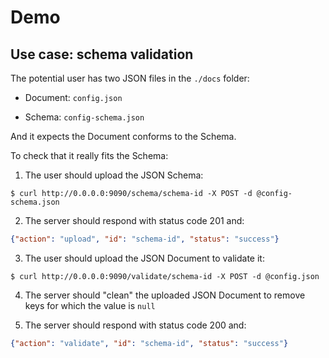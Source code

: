# Demo

## Use case: schema validation
The potential user has two JSON files in the `./docs` folder:

  - Document: `config.json`

  - Schema: `config-schema.json`

And it expects the Document conforms to the Schema.

To check that it really fits the Schema:

  1. The user should upload the JSON Schema:
  ```shell
  $ curl http://0.0.0.0:9090/schema/schema-id -X POST -d @config-schema.json
  ```

  2. The server should respond with status code 201 and:
  ```json
  {"action": "upload", "id": "schema-id", "status": "success"}
  ```

  3. The user should upload the JSON Document to validate it:
  ```shell
  $ curl http://0.0.0.0:9090/validate/schema-id -X POST -d @config.json
  ```

  4. The server should "clean" the uploaded JSON Document to remove keys for which the value is `null`

  5. The server should respond with status code 200 and:
  ```json
  {"action": "validate", "id": "schema-id", "status": "success"}
  ```
